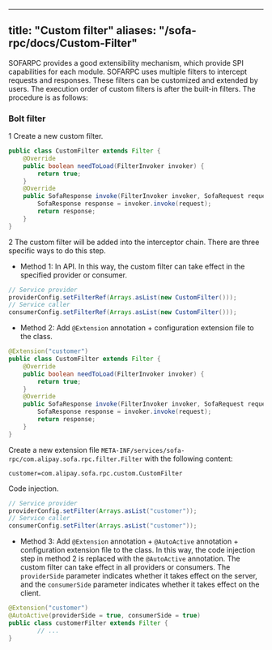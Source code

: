 
---
title: "Custom filter"
aliases: "/sofa-rpc/docs/Custom-Filter"
---


SOFARPC provides a good extensibility mechanism, which provide SPI capabilities for each module. SOFARPC uses multiple filters to intercept requests and responses. These filters can be customized and extended by users. The execution order of custom filters is after the built-in filters. The procedure is as follows:

### Bolt filter

1 Create a new custom filter.

```java
public class CustomFilter extends Filter {    
    @Override    
    public boolean needToLoad(FilterInvoker invoker) {        
        return true;    
    }    
    @Override    
    public SofaResponse invoke(FilterInvoker invoker, SofaRequest request) throws SofaRpcException {        
        SofaResponse response = invoker.invoke(request);        
        return response;    
    }
}
```
2 The custom filter will be added into the interceptor chain. There are three specific ways to do this step.

- Method 1: In API. In this way, the custom filter can take effect in the specified provider or consumer.

```java
// Service provider
providerConfig.setFilterRef(Arrays.asList(new CustomFilter()));
// Service caller
consumerConfig.setFilterRef(Arrays.asList(new CustomFilter()));

```

- Method 2: Add `@Extension` annotation + configuration extension file to the class.
   
```java
@Extension("customer")
public class CustomFilter extends Filter {    
    @Override    
    public boolean needToLoad(FilterInvoker invoker) {        
        return true;    
    }    
    @Override    
    public SofaResponse invoke(FilterInvoker invoker, SofaRequest request) throws SofaRpcException {        
        SofaResponse response = invoker.invoke(request);        
        return response;    
    }
}
```
Create a new extension file `META-INF/services/sofa-rpc/com.alipay.sofa.rpc.filter.Filter` with the following content:

```plain
customer=com.alipay.sofa.rpc.custom.CustomFilter
```

Code injection.
```java
// Service provider
providerConfig.setFilter(Arrays.asList("customer"));
// Service caller
consumerConfig.setFilter(Arrays.asList("customer"));
```

- Method 3: Add `@Extension` annotation + `@AutoActive` annotation + configuration extension file to the class. In this way, the code injection step in method 2 is replaced with the `@AutoActive` annotation. The custom filter can take effect in all providers or consumers. The `providerSide` parameter indicates whether it takes effect on the server, and the `consumerSide` parameter indicates whether it takes effect on the client.

```java
@Extension("customer")
@AutoActive(providerSide = true, consumerSide = true)
public class customerFilter extends Filter {
		// ...
}
```